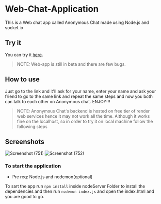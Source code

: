 
# Web-Chat-Application

This is a Web chat app called Anonymous Chat made using Node.js and socket.io

## Try it

You can try it [here](https://anonymous-chat-exe.vercel.app/).

> NOTE: Web-app is still in beta and there are few bugs.


## How to use

Just go to the link and it'll ask for your name, enter your name and ask your friend to go to the same link and repeat the same steps and now you both can talk to each other on Anonymous chat. ENJOY!!!

> NOTE: Anonymous Chat's backend is hosted on free tier of render web services
> hence it may not work all the time. Although it works fine on the
> localhost, so in order to try it on local machine follow the following
> steps

## Screenshots

![Screenshot (751)](https://user-images.githubusercontent.com/80591258/162801220-5adb7a6a-eb17-4325-949d-b7756e0d9900.png)
![Screenshot (752)](https://user-images.githubusercontent.com/80591258/162801233-cb0c60a9-3b56-4f3b-ad5c-0dcd1c196225.png)

### To start the application
- Pre req: Node.js and nodemon(optional)

To sart the app run `npm install` inside nodeServer Folder to install the dependencies and then run `nodemon index.js` and open the index.html and you are good to go.

